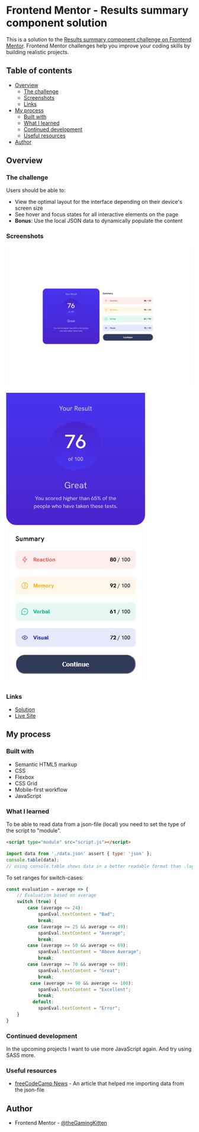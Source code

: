 # Frontend Mentor - Results summary component solution

This is a solution to the [Results summary component challenge on Frontend Mentor](https://www.frontendmentor.io/challenges/results-summary-component-CE_K6s0maV). Frontend Mentor challenges help you improve your coding skills by building realistic projects. 

## Table of contents

- [Overview](#overview)
  - [The challenge](#the-challenge)
  - [Screenshots](#screenshots)
  - [Links](#links)
- [My process](#my-process)
  - [Built with](#built-with)
  - [What I learned](#what-i-learned)
  - [Continued development](#continued-development)
  - [Useful resources](#useful-resources)
- [Author](#author)

## Overview

### The challenge

Users should be able to:

- View the optimal layout for the interface depending on their device's screen size
- See hover and focus states for all interactive elements on the page
- **Bonus**: Use the local JSON data to dynamically populate the content

### Screenshots

![](./screenshot.jpg)

![](./screenshot_mobile.jpg)

### Links

- [Solution](https://github.com/theGamingKitten/results-summary-component-main)
- [Live Site](https://thegamingkitten.github.io/results-summary-component-main/)

## My process

### Built with

- Semantic HTML5 markup
- CSS
- Flexbox
- CSS Grid
- Mobile-first workflow
- JavaScript

### What I learned

To be able to read data from a json-file (local) you need to set the type of the script to "module".

```html
<script type="module" src="script.js"></script>
```
```js
import data from './data.json' assert { type: 'json' };
console.table(data);
// using console.table shows data in a better readable format than .log
```

To set ranges for switch-cases:
```js
const evaluation = average => {
    // Evaluation based on average
    switch (true) {
        case (average <= 24):
            spanEval.textContent = "Bad";
            break;
        case (average >= 25 && average <= 49):
            spanEval.textContent = "Average";
            break;
        case (average >= 50 && average <= 69):
            spanEval.textContent = "Above Average";
            break;
        case (average >= 70 && average <= 89):
            spanEval.textContent = "Great";
            break;
         case (average >= 90 && average <= 100):
            spanEval.textContent = "Excellent";
            break;
          default:
            spanEval.textContent = "Error";
    }
}
```

### Continued development

In the upcoming projects I want to use more JavaScript again.
And try using SASS more.

### Useful resources

- [freeCodeCamp News](https://www.freecodecamp.org/news/how-to-read-json-file-in-javascript/) - An article that helped me importing data from the json-file

## Author

- Frontend Mentor - [@theGamingKitten](https://www.frontendmentor.io/profile/theGamingKitten)